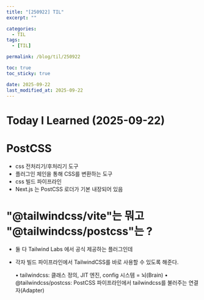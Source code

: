 ```yaml
---
title: "[250922] TIL"
excerpt: ""

categories:
  - TIL
tags:
  - [TIL]

permalink: /blog/til/250922

toc: true
toc_sticky: true

date: 2025-09-22
last_modified_at: 2025-09-22
---
```


# Today I Learned (2025-09-22)

# PostCSS

- css 전처리기/후처리기 도구
- 플러그인 체인을 통해 CSS를 변환하는 도구
- css 빌드 파이프라인
- Next.js 는 PostCSS 로더가 기본 내장되어 있음

# "@tailwindcss/vite"는 뭐고 "@tailwindcss/postcss"는 ?

- 둘 다 Tailwind Labs 에서 공식 제공하는 플러그인데
- 각자 빌드 파이프라인에서 TailwindCSS를 바로 사용할 수 있도록 해준다.

  • tailwindcss: 클래스 정의, JIT 엔진, config 시스템 = 뇌(Brain)
  • @tailwindcss/postcss: PostCSS 파이프라인에서 tailwindcss를 불러주는 연결자(Adapter)
